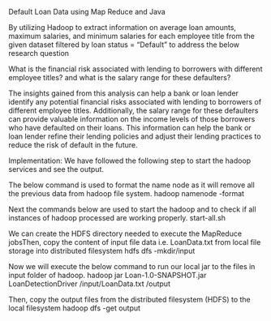 Default Loan Data using Map Reduce and Java

By utilizing Hadoop to extract information on average loan amounts, maximum salaries, and minimum salaries for each employee title from the given dataset filtered by loan status = “Default” to address the below research question

What is the financial risk associated with lending to borrowers with different employee titles? and what is the salary range for these defaulters?

The insights gained from this analysis can help a bank or loan lender identify any potential financial risks associated with lending to borrowers of different employee titles. Additionally, the salary range for these defaulters can provide valuable information on the income levels of those borrowers who have defaulted on their loans. This information can help the bank or loan lender refine their lending policies and adjust their lending practices to reduce the risk of default in the future.

Implementation:
We have followed the following step to start the hadoop services and see the output.

The below command is used to format the name node as it will remove all the previous data from hadoop file system.
hadoop namenode -format

Next the commands below are used to start the hadoop and to check if all instances of hadoop processed are working properly.
start-all.sh

We can create the HDFS directory needed to execute the MapReduce jobsThen, copy the content of input file data i.e. LoanData.txt from local file storage into distributed filesystem 
hdfs dfs -mkdir/input

Now we will execute the below command to run our local jar to the files in input folder of hadoop. 
hadoop jar Loan-1.0-SNAPSHOT.jar LoanDetectionDriver /input/LoanData.txt /output

Then, copy the output files from the distributed filesystem (HDFS) to the local filesystem 
hadoop dfs -get output

